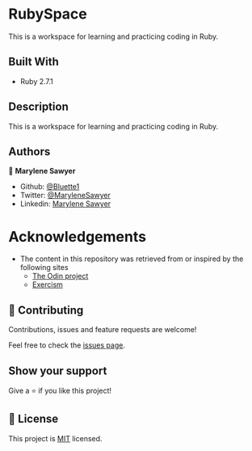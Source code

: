 # RubySpace

This is a workspace for learning and practicing coding in Ruby.


## Built With

- Ruby 2.7.1


## Description

This is a workspace for learning and practicing coding in Ruby.


## Authors

👤 **Marylene Sawyer**
- Github: [@Bluette1](https://github.com/Bluette1)
- Twitter: [@MaryleneSawyer](https://twitter.com/MaryleneSawyer)
- Linkedin: [Marylene Sawyer](https://www.linkedin.com/in/marylene-sawyer-b4ba1295/)


# Acknowledgements

- The content in this repository was retrieved from or inspired by the following sites
  - [The Odin project](https://www.theodinproject.com/courses/ruby-programming)
  - [Exercism](https://exercism.io/tracks/ruby)

## 🤝 Contributing

Contributions, issues and feature requests are welcome!

Feel free to check the [issues page](https://github.com/Bluette1/RubySpace/issues).

## Show your support

Give a ⭐️ if you like this project!

## 📝 License

This project is [MIT](https://opensource.org/licenses/MIT) licensed.
